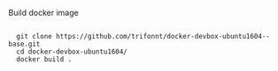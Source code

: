 
 Build docker image

```shell

  git clone https://github.com/trifonnt/docker-devbox-ubuntu1604--base.git
  cd docker-devbox-ubuntu1604/
  docker build .
```
